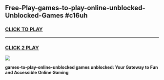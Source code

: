
## Free-Play-games-to-play-online-unblocked-Unblocked-Games #c16uh
<h3>
<a href="https://news.freeplayer.one?title=games-to-play-online-unblocked&ref=8M">CLICK TO PLAY</a></h3>
<hr>

<h3>
<a href="https://news.freeplayer.one?title=games-to-play-online-unblocked&ref=8M">CLICK 2 PLAY</a>
  
</h3>

<a href="https://news.freeplayer.one?title=games-to-play-online-unblocked&ref=8M"><img src="https://clearcache.store/games.png"></a>


**games-to-play-online-unblocked games unblocked: Your Gateway to Fun and Accessible Online Gaming**
